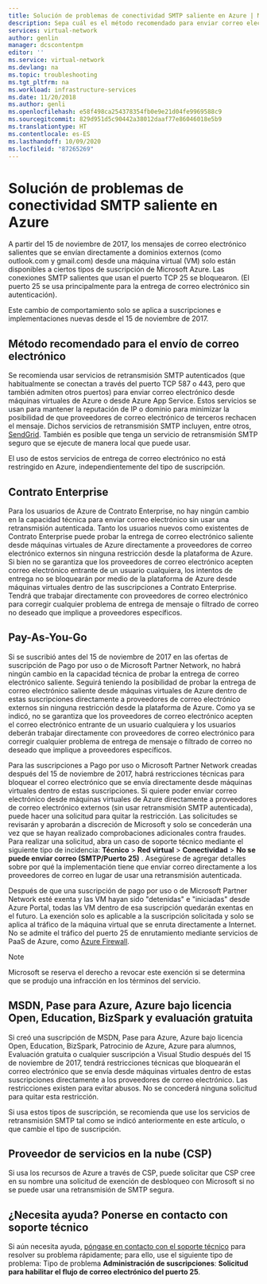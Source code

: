 ```yaml
---
title: Solución de problemas de conectividad SMTP saliente en Azure | Microsoft Docs
description: Sepa cuál es el método recomendado para enviar correo electrónico y cómo solucionar problemas de conectividad SMTP saliente en Azure.
services: virtual-network
author: genlin
manager: dcscontentpm
editor: ''
ms.service: virtual-network
ms.devlang: na
ms.topic: troubleshooting
ms.tgt_pltfrm: na
ms.workload: infrastructure-services
ms.date: 11/20/2018
ms.author: genli
ms.openlocfilehash: e58f498ca254378354fb0e9e21d04fe9969588c9
ms.sourcegitcommit: 829d951d5c90442a38012daaf77e86046018e5b9
ms.translationtype: HT
ms.contentlocale: es-ES
ms.lasthandoff: 10/09/2020
ms.locfileid: "87265269"
---
```

# <a name="troubleshoot-outbound-smtp-connectivity-issues-in-azure"></a>Solución de problemas de conectividad SMTP saliente en Azure

A partir del 15 de noviembre de 2017, los mensajes de correo electrónico salientes que se envían directamente a dominios externos (como outlook.com y gmail.com) desde una máquina virtual (VM) solo están disponibles a ciertos tipos de suscripción de Microsoft Azure. Las conexiones SMTP salientes que usan el puerto TCP 25 se bloquearon. (El puerto 25 se usa principalmente para la entrega de correo electrónico sin autenticación).

Este cambio de comportamiento solo se aplica a suscripciones e implementaciones nuevas desde el 15 de noviembre de 2017.

## <a name="recommended-method-of-sending-email"></a>Método recomendado para el envío de correo electrónico
Se recomienda usar servicios de retransmisión SMTP autenticados (que habitualmente se conectan a través del puerto TCP 587 o 443, pero que también admiten otros puertos) para enviar correo electrónico desde máquinas virtuales de Azure o desde Azure App Service. Estos servicios se usan para mantener la reputación de IP o dominio para minimizar la posibilidad de que proveedores de correo electrónico de terceros rechacen el mensaje. Dichos servicios de retransmisión SMTP incluyen, entre otros, [SendGrid](https://sendgrid.com/partners/azure/). También es posible que tenga un servicio de retransmisión SMTP seguro que se ejecute de manera local que puede usar.

El uso de estos servicios de entrega de correo electrónico no está restringido en Azure, independientemente del tipo de suscripción.

## <a name="enterprise-agreement"></a>Contrato Enterprise
Para los usuarios de Azure de Contrato Enterprise, no hay ningún cambio en la capacidad técnica para enviar correo electrónico sin usar una retransmisión autenticada. Tanto los usuarios nuevos como existentes de Contrato Enterprise puede probar la entrega de correo electrónico saliente desde máquinas virtuales de Azure directamente a proveedores de correo electrónico externos sin ninguna restricción desde la plataforma de Azure. Si bien no se garantiza que los proveedores de correo electrónico acepten correo electrónico entrante de un usuario cualquiera, los intentos de entrega no se bloquearán por medio de la plataforma de Azure desde máquinas virtuales dentro de las suscripciones a Contrato Enterprise. Tendrá que trabajar directamente con proveedores de correo electrónico para corregir cualquier problema de entrega de mensaje o filtrado de correo no deseado que implique a proveedores específicos.

## <a name="pay-as-you-go"></a>Pay-As-You-Go
Si se suscribió antes del 15 de noviembre de 2017 en las ofertas de suscripción de Pago por uso o de Microsoft Partner Network, no habrá ningún cambio en la capacidad técnica de probar la entrega de correo electrónico saliente. Seguirá teniendo la posibilidad de probar la entrega de correo electrónico saliente desde máquinas virtuales de Azure dentro de estas suscripciones directamente a proveedores de correo electrónico externos sin ninguna restricción desde la plataforma de Azure. Como ya se indicó, no se garantiza que los proveedores de correo electrónico acepten el correo electrónico entrante de un usuario cualquiera y los usuarios deberán trabajar directamente con proveedores de correo electrónico para corregir cualquier problema de entrega de mensaje o filtrado de correo no deseado que implique a proveedores específicos.

Para las suscripciones a Pago por uso o Microsoft Partner Network creadas después del 15 de noviembre de 2017, habrá restricciones técnicas para bloquear el correo electrónico que se envía directamente desde máquinas virtuales dentro de estas suscripciones. Si quiere poder enviar correo electrónico desde máquinas virtuales de Azure directamente a proveedores de correo electrónico externos (sin usar retransmisión SMTP autenticada), puede hacer una solicitud para quitar la restricción. Las solicitudes se revisarán y aprobarán a discreción de Microsoft y solo se concederán una vez que se hayan realizado comprobaciones adicionales contra fraudes. Para realizar una solicitud, abra un caso de soporte técnico mediante el siguiente tipo de incidencia: **Técnico** > **Red virtual** > **Conectividad** > **No se puede enviar correo (SMTP/Puerto 25)** . Asegúrese de agregar detalles sobre por qué la implementación tiene que enviar correo directamente a los proveedores de correo en lugar de usar una retransmisión autenticada.

Después de que una suscripción de pago por uso o de Microsoft Partner Network esté exenta y las VM hayan sido "detenidas" e "iniciadas" desde Azure Portal, todas las VM dentro de esa suscripción quedarán exentas en el futuro. La exención solo es aplicable a la suscripción solicitada y solo se aplica al tráfico de la máquina virtual que se enruta directamente a Internet. No se admite el tráfico del puerto 25 de enrutamiento mediante servicios de PaaS de Azure, como [Azure Firewall](https://azure.microsoft.com/services/azure-firewall/).

> [!NOTE]
> Microsoft se reserva el derecho a revocar este exención si se determina que se produjo una infracción en los términos del servicio.

## <a name="msdn-azure-pass-azure-in-open-education-bizspark-and-free-trial"></a>MSDN, Pase para Azure, Azure bajo licencia Open, Education, BizSpark y evaluación gratuita
Si creó una suscripción de MSDN, Pase para Azure, Azure bajo licencia Open, Education, BizSpark, Patrocinio de Azure, Azure para alumnos, Evaluación gratuita o cualquier suscripción a Visual Studio después del 15 de noviembre de 2017, tendrá restricciones técnicas que bloquearán el correo electrónico que se envía desde máquinas virtuales dentro de estas suscripciones directamente a los proveedores de correo electrónico. Las restricciones existen para evitar abusos. No se concederá ninguna solicitud para quitar esta restricción.

Si usa estos tipos de suscripción, se recomienda que use los servicios de retransmisión SMTP tal como se indicó anteriormente en este artículo, o que cambie el tipo de suscripción.

## <a name="cloud-service-provider-csp"></a>Proveedor de servicios en la nube (CSP)

Si usa los recursos de Azure a través de CSP, puede solicitar que CSP cree en su nombre una solicitud de exención de desbloqueo con Microsoft si no se puede usar una retransmisión de SMTP segura.

## <a name="need-help-contact-support"></a>¿Necesita ayuda? Ponerse en contacto con soporte técnico

Si aún necesita ayuda, [póngase en contacto con el soporte técnico](https://portal.azure.com/?#blade/Microsoft_Azure_Support/HelpAndSupportBlade) para resolver su problema rápidamente; para ello, use el siguiente tipo de problema: Tipo de problema **Administración de suscripciones**: **Solicitud para habilitar el flujo de correo electrónico del puerto 25**.
